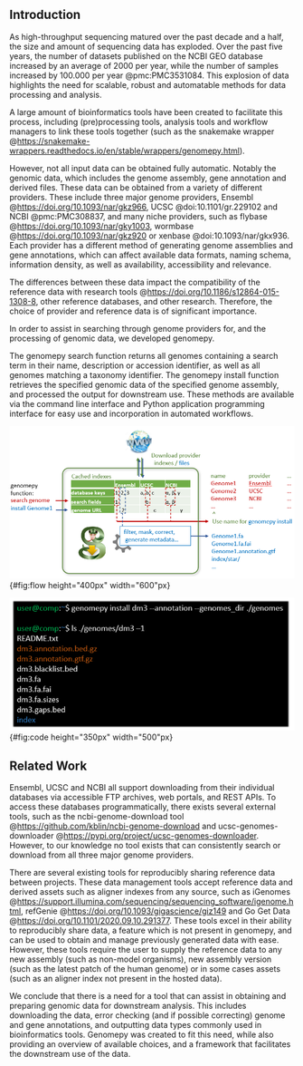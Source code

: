 ## Introduction
As high-throughput sequencing matured over the past decade and a half, the size and amount of sequencing data has exploded.
Over the past five years, the number of datasets published on the NCBI GEO database increased by an average of 2000 per year, while the number of samples increased by 100.000 per year @pmc:PMC3531084.
This explosion of data highlights the need for scalable, robust and automatable methods for data processing and analysis.

A large amount of bioinformatics tools have been created to facilitate this process, including (pre)processing tools, analysis tools and workflow managers to link these tools together (such as the snakemake wrapper @https://snakemake-wrappers.readthedocs.io/en/stable/wrappers/genomepy.html).
<!-- Together, this allows the human component to shift towards management, reducing both human labor and error. -->
However, not all input data can be obtained fully automatic.
Notably the genomic data, which includes the genome assembly, gene annotation and derived files.
These data can be obtained from a variety of different providers.
These include three major genome providers, Ensembl @https://doi.org/10.1093/nar/gkz966, UCSC @doi:10.1101/gr.229102 and NCBI @pmc:PMC308837,
and many niche providers, such as flybase @https://doi.org/10.1093/nar/gky1003, wormbase @https://doi.org/10.1093/nar/gkz920 or xenbase @doi:10.1093/nar/gkx936.
Each provider has a different method of generating genome assemblies and gene annotations, which can affect available data formats, naming schema, information density, as well as availability, accessibility and relevance.
<!-- Take the major providers: -->
<!-- Ensembl hosts a large database of curated genomes, most of which are actively maintained. -->
<!-- They provide gene annotation in commonly used data formats (GTF, GFF3 and BED12), and their GTF files contain the most metadata af the mayor providers. -->
<!-- However, Ensembl uses a chromosome naming scheme that clashes with several bioinformatics tools (e.g. "1" for chromosome 1). -->
<!-- NCBI hosts the largest database by accepting submissions from the Genome Reference Consortium as well as from individuals. -->
<!-- As a result, the database provides a trove of data with varying quality and completeness. -->
<!-- Finally, UCSC hosts and maintains a modest set of reference genomes, with gene annotations derived from multiple pipelines for most. -->
<!-- However, their gene annotations have inconsistent data formats, which also clashes with bioinformatics tools (e.g. the gene names and gene identifiers are mixed). -->
<!-- These differences impact the compatibility of the reference data with research tools @https://doi.org/10.1186/s12864-015-1308-8, other reference databases and other research. -->
The differences between these data impact the compatibility of the reference data with research tools @https://doi.org/10.1186/s12864-015-1308-8, other reference databases, and other research.
Therefore, the choice of provider and reference data is of significant importance.
<!--  -->
<!-- Making an informed decision requires an overview of available options. -->
<!-- This is achieved by determining which providers host the genomic data of interest, then which genomic data is most suitable, then downloading and processing the genomic data and finally starting your analysis. -->
<!-- Performing these steps manually creates room for human error in the locating, processing and reporting of these steps as well as the reasoning behind them. -->
<!-- For the sake of sanity and reproducibility, it would be better if this could be done in a standardized system. -->

In order to assist in searching through genome providers for, and the processing of genomic data, we developed genomepy.
<!-- Using the search function one can get an overview of all genomes containing the search term in their name, description or accession identifier, as well as all genomes matching a taxonomy identifier. -->
<!-- The search function can provider this overview for each of the majors providers, Ensembl, UCSC, NCBI or all three. -->
<!-- Once a selection is made the genome and gene annotations can be downloaded and prepared for use with the install function (figure {@fig:flow}). -->
<!-- The install function automatically performs processing of the genomic data, including genome indexing with pyfaidx @https://doi.org/10.7287/peerj.preprints.970v1, generating support files (chromosome sizes and sequencing gaps), matching chromosome names between genome and gene annotation, and optional aligner index generation). -->
<!-- Using the command line interface will automatically log which of these features is used. -->
<!-- Once downloaded genomepy installs the path to genome FASTA file into command line variables, for quick reference in downstream tools. -->
<!-- Using the Python application programming interface the genomepy Genome object can be used to similarly access the metadata of the installed genomic data, such as the location and content additional data files (chromosome sizes, gene annotation files). -->
<!-- Both interfaces are develop for incorporated in workflows to automate the downloading and processing steps. -->
The genomepy search function returns all genomes containing a search term in their name, description or accession identifier, as well as all genomes matching a taxonomy identifier.
The genomepy install function retrieves the specified genomic data of the specified genome assembly, and processed the output for downstream use.
These methods are available via the command line interface and Python application programming interface for easy use and incorporation in automated workflows.

![genomepy workflow](images/flow.png){#fig:flow height="400px" width="600"px}

![executive overview](images/code.png){#fig:code height="350px" width="500"px}

## Related Work
Ensembl, UCSC and NCBI all support downloading from their individual databases via accessible FTP archives, web portals, and REST APIs.
To access these databases programmatically, there exists several external tools, such as the ncbi-genome-download tool @https://github.com/kblin/ncbi-genome-download and ucsc-genomes-downloader @https://pypi.org/project/ucsc-genomes-downloader.
However, to our knowledge no tool exists that can consistently search or download from all three major genome providers.

There are several existing tools for reproducibly sharing reference data between projects.
These data management tools accept reference data and derived assets such as aligner indexes from any source, such as iGenomes @https://support.illumina.com/sequencing/sequencing_software/igenome.html, refGenie @https://doi.org/10.1093/gigascience/giz149 and Go Get Data @https://doi.org/10.1101/2020.09.10.291377.
These tools excel in their ability to reproducibly share data, a feature which is not present in genomepy, and can be used to obtain and manage previously generated data with ease.
However, these tools require the user to supply the reference data to any new assembly (such as non-model organisms), new assembly version (such as the latest patch of the human genome) or in some cases assets (such as an aligner index not present in the hosted data).

We conclude that there is a need for a tool that can assist in obtaining and preparing genomic data for downstream analysis.
This includes downloading the data, error checking (and if possible correcting) genome and gene annotations, and outputting data types commonly used in bioinformatics tools.
Genomepy was created to fit this need, while also providing an overview of available choices, and a framework that facilitates the downstream use of the data.
